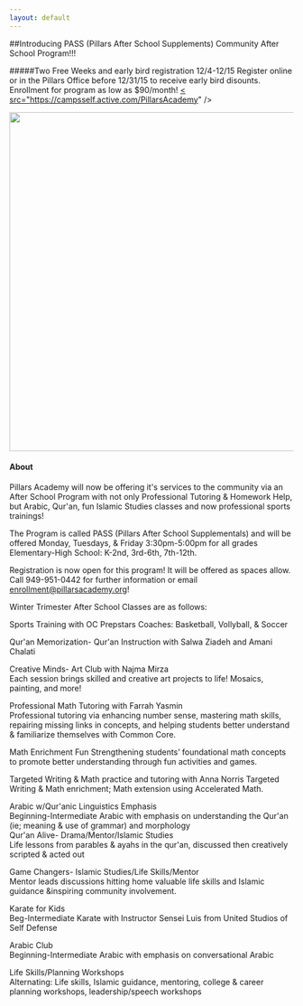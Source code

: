 ```yaml
---
layout: default
---
```

##Introducing PASS (Pillars After School Supplements) Community After School Program!!!

#####Two Free Weeks and early bird registration 12/4-12/15
Register online or in the Pillars Office before 12/31/15 to receive early bird disounts. Enrollment for program as low as $90/month!
<a href="https://campsself.active.com/PillarsAcademy">
  < src="https://campsself.active.com/PillarsAcademy" />
</a>

<a href="https://cloud.githubusercontent.com/assets/11180395/11597437/8c8a614a-9a70-11e5-834e-57127ac1b57b.jpg">
  <img width="600" src="https://cloud.githubusercontent.com/assets/11180395/11597437/8c8a614a-9a70-11e5-834e-57127ac1b57b.jpg" />
</a>

#### About

Pillars Academy will now be offering it's services to the community via an After School Program with not only Professional Tutoring & Homework Help, but Arabic, Qur'an, fun Islamic Studies classes and now professional sports trainings!

The Program is called PASS (Pillars After School Supplementals) and will be offered Monday, Tuesdays, & Friday 3:30pm-5:00pm for all grades Elementary-High School: K-2nd, 3rd-6th, 7th-12th. 

Registration is now open for this program! It will be offered as spaces allow. Call 949-951-0442 for further information or email enrollment@pillarsacademy.org!

Winter Trimester After School Classes are as follows:

Sports Training with OC Prepstars Coaches:
Basketball, Vollyball, & Soccer

Qur'an Memorization- Qur'an Instruction	with Salwa Ziadeh and Amani Chalati		
				
Creative Minds- Art Club with Najma Mirza				
Each session brings skilled and creative art projects to life! Mosaics, painting, and more!				
				
Professional Math Tutoring with Farrah Yasmin			
Professional tutoring via enhancing number sense, mastering math skills, repairing missing links in concepts, and helping students better understand & familiarize themselves with Common Core.
 
Math Enrichment Fun
Strengthening students’ foundational math concepts to promote better understanding through fun activities and games.
				
Targeted Writing & Math practice and tutoring with Anna Norris
Targeted Writing & Math enrichment; Math extension using Accelerated Math.

Arabic w/Qur'anic Linguistics Emphasis				
Beginning-Intermediate Arabic with emphasis on understanding the Qur'an (ie; meaning & use of grammar) and morphology			
Qur'an Alive- Drama/Mentor/Islamic Studies				
Life lessons from parables & ayahs in the qur'an, discussed then creatively scripted & acted out				

Game Changers- Islamic Studies/Life Skills/Mentor				
Mentor leads discussions hitting home valuable life skills and Islamic guidance &inspiring community involvement.  	
				
Karate for Kids				
Beg-Intermediate Karate with Instructor Sensei Luis from United Studios of Self Defense				
				
Arabic Club				
Beginning-Intermediate Arabic with emphasis on conversational Arabic				
				
Life Skills/Planning Workshops				
Alternating: Life skills, Islamic guidance, mentoring, college & career planning workshops, leadership/speech workshops				

